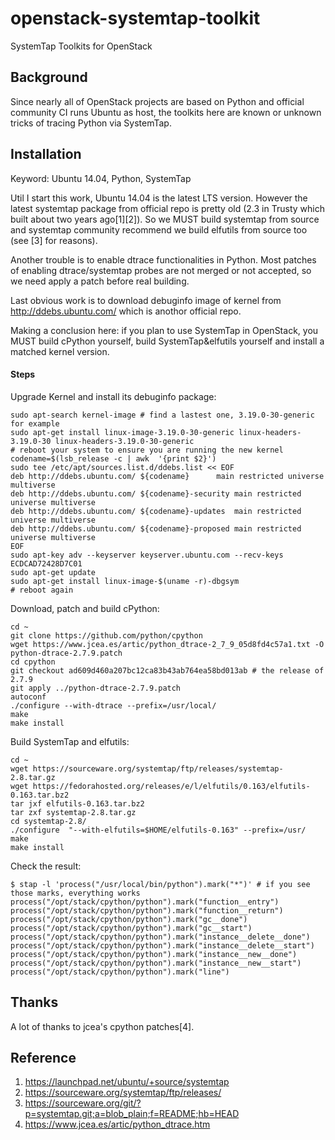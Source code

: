 # openstack-systemtap-toolkit
SystemTap Toolkits for OpenStack

## Background
Since nearly all of OpenStack projects are based on Python and official community CI runs Ubuntu as host, the toolkits here are known or unknown tricks of tracing Python via SystemTap.

## Installation
Keyword: Ubuntu 14.04, Python, SystemTap

Util I start this work, Ubuntu 14.04 is the latest LTS version. However the latest systemtap package from official repo is pretty old (2.3 in Trusty which built about two years ago[1][2]). So we MUST build systemtap from source and systemtap community recommend we build elfutils from source too (see [3] for reasons).

Another trouble is to enable dtrace functionalities in Python. Most patches of enabling dtrace/systemtap probes are not merged or not accepted, so we need apply a patch before real building.

Last obvious work is to download debuginfo image of kernel from http://ddebs.ubuntu.com/ which is anothor official repo.

Making a conclusion here: if you plan to use SystemTap in OpenStack, you MUST build cPython yourself, build SystemTap&elfutils yourself and install a matched kernel version.

#### Steps
Upgrade Kernel and install its debuginfo package:

    sudo apt-search kernel-image # find a lastest one, 3.19.0-30-generic for example
    sudo apt-get install linux-image-3.19.0-30-generic linux-headers-3.19.0-30 linux-headers-3.19.0-30-generic
    # reboot your system to ensure you are running the new kernel 
    codename=$(lsb_release -c | awk  '{print $2}')
    sudo tee /etc/apt/sources.list.d/ddebs.list << EOF
    deb http://ddebs.ubuntu.com/ ${codename}      main restricted universe multiverse
    deb http://ddebs.ubuntu.com/ ${codename}-security main restricted universe multiverse
    deb http://ddebs.ubuntu.com/ ${codename}-updates  main restricted universe multiverse
    deb http://ddebs.ubuntu.com/ ${codename}-proposed main restricted universe multiverse
    EOF
    sudo apt-key adv --keyserver keyserver.ubuntu.com --recv-keys ECDCAD72428D7C01
    sudo apt-get update
    sudo apt-get install linux-image-$(uname -r)-dbgsym
    # reboot again
    
Download, patch and build cPython:

    cd ~
    git clone https://github.com/python/cpython
    wget https://www.jcea.es/artic/python_dtrace-2_7_9_05d8fd4c57a1.txt -O python-dtrace-2.7.9.patch
    cd cpython
    git checkout ad609d460a207bc12ca83b43ab764ea58bd013ab # the release of 2.7.9
    git apply ../python-dtrace-2.7.9.patch
    autoconf
    ./configure --with-dtrace --prefix=/usr/local/
    make
    make install
    
Build SystemTap and elfutils:

    cd ~
    wget https://sourceware.org/systemtap/ftp/releases/systemtap-2.8.tar.gz
    wget https://fedorahosted.org/releases/e/l/elfutils/0.163/elfutils-0.163.tar.bz2
    tar jxf elfutils-0.163.tar.bz2
    tar zxf systemtap-2.8.tar.gz 
    cd systemtap-2.8/
    ./configure  "--with-elfutils=$HOME/elfutils-0.163" --prefix=/usr/
    make
    make install

Check the result:

    $ stap -l 'process("/usr/local/bin/python").mark("*")' # if you see those marks, everything works
    process("/opt/stack/cpython/python").mark("function__entry")
    process("/opt/stack/cpython/python").mark("function__return")
    process("/opt/stack/cpython/python").mark("gc__done")
    process("/opt/stack/cpython/python").mark("gc__start")
    process("/opt/stack/cpython/python").mark("instance__delete__done")
    process("/opt/stack/cpython/python").mark("instance__delete__start")
    process("/opt/stack/cpython/python").mark("instance__new__done")
    process("/opt/stack/cpython/python").mark("instance__new__start")
    process("/opt/stack/cpython/python").mark("line")

## Thanks
A lot of thanks to jcea's cpython patches[4].

## Reference
1. https://launchpad.net/ubuntu/+source/systemtap
2. https://sourceware.org/systemtap/ftp/releases/
3. https://sourceware.org/git/?p=systemtap.git;a=blob_plain;f=README;hb=HEAD
4. https://www.jcea.es/artic/python_dtrace.htm


